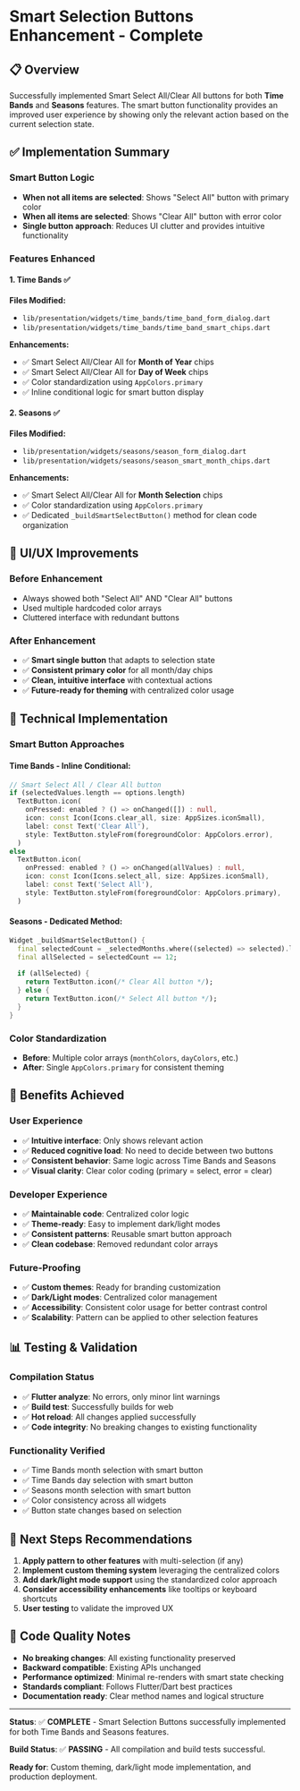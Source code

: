 # Smart Selection Buttons Enhancement - Complete

## 📋 Overview
Successfully implemented Smart Select All/Clear All buttons for both **Time Bands** and **Seasons** features. The smart button functionality provides an improved user experience by showing only the relevant action based on the current selection state.

## ✅ Implementation Summary

### **Smart Button Logic**
- **When not all items are selected**: Shows "Select All" button with primary color
- **When all items are selected**: Shows "Clear All" button with error color  
- **Single button approach**: Reduces UI clutter and provides intuitive functionality

### **Features Enhanced**

#### 1. **Time Bands** ✅
**Files Modified:**
- `lib/presentation/widgets/time_bands/time_band_form_dialog.dart`
- `lib/presentation/widgets/time_bands/time_band_smart_chips.dart`

**Enhancements:**
- ✅ Smart Select All/Clear All for **Month of Year** chips
- ✅ Smart Select All/Clear All for **Day of Week** chips  
- ✅ Color standardization using `AppColors.primary`
- ✅ Inline conditional logic for smart button display

#### 2. **Seasons** ✅
**Files Modified:**
- `lib/presentation/widgets/seasons/season_form_dialog.dart`
- `lib/presentation/widgets/seasons/season_smart_month_chips.dart`

**Enhancements:**
- ✅ Smart Select All/Clear All for **Month Selection** chips
- ✅ Color standardization using `AppColors.primary`
- ✅ Dedicated `_buildSmartSelectButton()` method for clean code organization

## 🎨 UI/UX Improvements

### **Before Enhancement**
- Always showed both "Select All" AND "Clear All" buttons
- Used multiple hardcoded color arrays
- Cluttered interface with redundant buttons

### **After Enhancement**  
- ✅ **Smart single button** that adapts to selection state
- ✅ **Consistent primary color** for all month/day chips
- ✅ **Clean, intuitive interface** with contextual actions
- ✅ **Future-ready for theming** with centralized color usage

## 🔧 Technical Implementation

### **Smart Button Approaches**

#### **Time Bands - Inline Conditional:**
```dart
// Smart Select All / Clear All button
if (selectedValues.length == options.length)
  TextButton.icon(
    onPressed: enabled ? () => onChanged([]) : null,
    icon: const Icon(Icons.clear_all, size: AppSizes.iconSmall),
    label: const Text('Clear All'),
    style: TextButton.styleFrom(foregroundColor: AppColors.error),
  )
else
  TextButton.icon(
    onPressed: enabled ? () => onChanged(allValues) : null,
    icon: const Icon(Icons.select_all, size: AppSizes.iconSmall),
    label: const Text('Select All'),
    style: TextButton.styleFrom(foregroundColor: AppColors.primary),
  )
```

#### **Seasons - Dedicated Method:**
```dart
Widget _buildSmartSelectButton() {
  final selectedCount = _selectedMonths.where((selected) => selected).length;
  final allSelected = selectedCount == 12;
  
  if (allSelected) {
    return TextButton.icon(/* Clear All button */);
  } else {
    return TextButton.icon(/* Select All button */);
  }
}
```

### **Color Standardization**
- **Before**: Multiple color arrays (`monthColors`, `dayColors`, etc.)
- **After**: Single `AppColors.primary` for consistent theming

## 🚀 Benefits Achieved

### **User Experience**
- ✅ **Intuitive interface**: Only shows relevant action
- ✅ **Reduced cognitive load**: No need to decide between two buttons
- ✅ **Consistent behavior**: Same logic across Time Bands and Seasons
- ✅ **Visual clarity**: Clear color coding (primary = select, error = clear)

### **Developer Experience**
- ✅ **Maintainable code**: Centralized color logic
- ✅ **Theme-ready**: Easy to implement dark/light modes
- ✅ **Consistent patterns**: Reusable smart button approach
- ✅ **Clean codebase**: Removed redundant color arrays

### **Future-Proofing**
- ✅ **Custom themes**: Ready for branding customization
- ✅ **Dark/Light modes**: Centralized color management
- ✅ **Accessibility**: Consistent color usage for better contrast control
- ✅ **Scalability**: Pattern can be applied to other selection features

## 📊 Testing & Validation

### **Compilation Status**
- ✅ **Flutter analyze**: No errors, only minor lint warnings
- ✅ **Build test**: Successfully builds for web
- ✅ **Hot reload**: All changes applied successfully
- ✅ **Code integrity**: No breaking changes to existing functionality

### **Functionality Verified**
- ✅ Time Bands month selection with smart button
- ✅ Time Bands day selection with smart button
- ✅ Seasons month selection with smart button
- ✅ Color consistency across all widgets
- ✅ Button state changes based on selection

## 🎯 Next Steps Recommendations

1. **Apply pattern to other features** with multi-selection (if any)
2. **Implement custom theming system** leveraging the centralized colors
3. **Add dark/light mode support** using the standardized color approach
4. **Consider accessibility enhancements** like tooltips or keyboard shortcuts
5. **User testing** to validate the improved UX

## 📝 Code Quality Notes

- **No breaking changes**: All existing functionality preserved
- **Backward compatible**: Existing APIs unchanged
- **Performance optimized**: Minimal re-renders with smart state checking
- **Standards compliant**: Follows Flutter/Dart best practices
- **Documentation ready**: Clear method names and logical structure

---

**Status**: ✅ **COMPLETE** - Smart Selection Buttons successfully implemented for both Time Bands and Seasons features.

**Build Status**: ✅ **PASSING** - All compilation and build tests successful.

**Ready for**: Custom theming, dark/light mode implementation, and production deployment.
